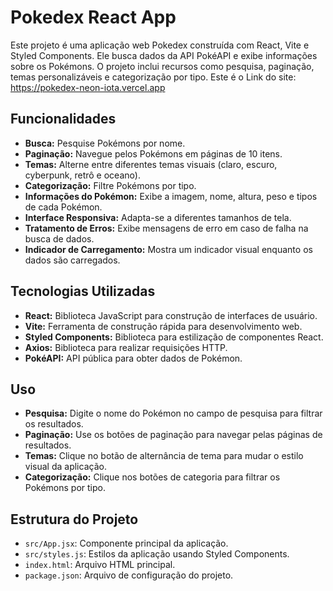 # Pokedex React App

Este projeto é uma aplicação web Pokedex construída com React, Vite e Styled Components. Ele busca dados da API PokéAPI e exibe informações sobre os Pokémons. O projeto inclui recursos como pesquisa, paginação, temas personalizáveis e categorização por tipo.
Este é o Link do site: https://pokedex-neon-iota.vercel.app

## Funcionalidades

* **Busca:** Pesquise Pokémons por nome.
* **Paginação:** Navegue pelos Pokémons em páginas de 10 itens.
* **Temas:** Alterne entre diferentes temas visuais (claro, escuro, cyberpunk, retrô e oceano).
* **Categorização:** Filtre Pokémons por tipo.
* **Informações do Pokémon:** Exibe a imagem, nome, altura, peso e tipos de cada Pokémon.
* **Interface Responsiva:** Adapta-se a diferentes tamanhos de tela.
* **Tratamento de Erros:** Exibe mensagens de erro em caso de falha na busca de dados.
* **Indicador de Carregamento:** Mostra um indicador visual enquanto os dados são carregados.


## Tecnologias Utilizadas

* **React:** Biblioteca JavaScript para construção de interfaces de usuário.
* **Vite:** Ferramenta de construção rápida para desenvolvimento web.
* **Styled Components:** Biblioteca para estilização de componentes React.
* **Axios:** Biblioteca para realizar requisições HTTP.
* **PokéAPI:** API pública para obter dados de Pokémon.


## Uso

* **Pesquisa:** Digite o nome do Pokémon no campo de pesquisa para filtrar os resultados.
* **Paginação:** Use os botões de paginação para navegar pelas páginas de resultados.
* **Temas:** Clique no botão de alternância de tema para mudar o estilo visual da aplicação.
* **Categorização:** Clique nos botões de categoria para filtrar os Pokémons por tipo.


## Estrutura do Projeto

* `src/App.jsx`: Componente principal da aplicação.
* `src/styles.js`: Estilos da aplicação usando Styled Components.
* `index.html`: Arquivo HTML principal.
* `package.json`: Arquivo de configuração do projeto.

